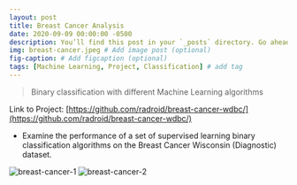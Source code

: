 ```yaml
---
layout: post
title: Breast Cancer Analysis
date: 2020-09-09 00:00:00 -0500
description: You’ll find this post in your `_posts` directory. Go ahead and edit it and re-build the site to see your changes. # Add post description (optional)
img: breast-cancer.jpeg # Add image post (optional)
fig-caption: # Add figcaption (optional)
tags: [Machine Learning, Project, Classification] # add tag
---
```


> Binary classification with different Machine Learning algorithms

Link to Project: [https://github.com/radroid/breast-cancer-wdbc/](https://github.com/radroid/breast-cancer-wdbc/)

* Examine the performance of a set of supervised learning binary classification algorithms on the Breast Cancer Wisconsin (Diagnostic) dataset.

![breast-cancer-1]({{site.baseurl}}/assets/img/breast-cancer-heatmap.png)
![breast-cancer-2]({{site.baseurl}}/assets/img/breast-cancer-model-perform.png)


